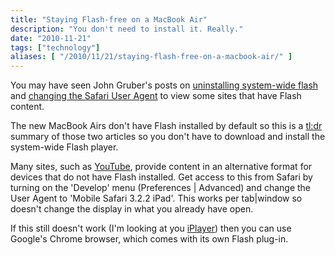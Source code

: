```yaml
---
title: "Staying Flash-free on a MacBook Air"
description: "You don't need to install it. Really."
date: "2010-11-21"
tags: ["technology"]
aliases: [ "/2010/11/21/staying-flash-free-on-a-macbook-air/" ]
---
```


You may have seen John Gruber's posts on
[uninstalling system-wide flash](http://daringfireball.net/2010/11/flash_free_and_cheating_with_google_chrome)
and
[changing the Safari User Agent](http://daringfireball.net/2010/11/masquerading_as_mobile_safari)
to view some sites that have Flash content.

The new MacBook Airs don't have Flash installed by default so this is a
[tl:dr](http://en.wikipedia.org/wiki/Wikipedia:Too_long;_didn%27t_read) summary
of those two articles so you don't have to download and install the system-wide
Flash player.

Many sites, such as [YouTube](http://youtube.com), provide content in an
alternative format for devices that do not have Flash installed. Get access to
this from Safari by turning on the 'Develop' menu (Preferences | Advanced) and
change the User Agent to 'Mobile Safari 3.2.2 iPad'. This works per tab|window
so doesn't change the display in what you already have open.

If this still doesn't work (I'm looking at you
[iPlayer](http://www.bbc.co.uk/iplayer/)) then you can use Google's Chrome
browser, which comes with its own Flash plug-in.

